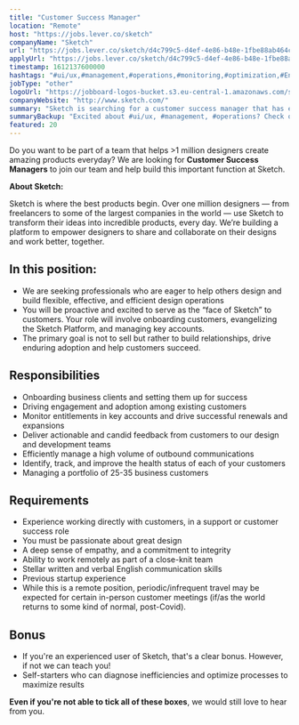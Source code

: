 ```yaml
---
title: "Customer Success Manager"
location: "Remote"
host: "https://jobs.lever.co/sketch"
companyName: "Sketch"
url: "https://jobs.lever.co/sketch/d4c799c5-d4ef-4e86-b48e-1fbe88ab464c"
applyUrl: "https://jobs.lever.co/sketch/d4c799c5-d4ef-4e86-b48e-1fbe88ab464c/apply"
timestamp: 1612137600000
hashtags: "#ui/ux,#management,#operations,#monitoring,#optimization,#English"
jobType: "other"
logoUrl: "https://jobboard-logos-bucket.s3.eu-central-1.amazonaws.com/sketch"
companyWebsite: "http://www.sketch.com/"
summary: "Sketch is searching for a customer success manager that has experience working directly with customers, in a support or customer success role."
summaryBackup: "Excited about #ui/ux, #management, #operations? Check out this job post!"
featured: 20
---
```


Do you want to be part of a team that helps >1 million designers create amazing products everyday? We are looking for **Customer Success Managers** to join our team and help build this important function at Sketch.

**About Sketch:**

Sketch is where the best products begin. Over one million designers — from freelancers to some of the largest companies in the world — use Sketch to transform their ideas into incredible products, every day. We’re building a platform to empower designers to share and collaborate on their designs and work better, together.

## In this position:

*   We are seeking professionals who are eager to help others design and build flexible, effective, and efficient design operations
*   You will be proactive and excited to serve as the “face of Sketch” to customers. Your role will involve onboarding customers, evangelizing the Sketch Platform, and managing key accounts.
*   The primary goal is not to sell but rather to build relationships, drive enduring adoption and help customers succeed.

## Responsibilities

*   Onboarding business clients and setting them up for success
*   Driving engagement and adoption among existing customers
*   Monitor entitlements in key accounts and drive successful renewals and expansions
*   Deliver actionable and candid feedback from customers to our design and development teams
*   Efficiently manage a high volume of outbound communications
*   Identify, track, and improve the health status of each of your customers
*   Managing a portfolio of 25-35 business customers

## Requirements

*   Experience working directly with customers, in a support or customer success role
*   You must be passionate about great design
*   A deep sense of empathy, and a commitment to integrity
*   Ability to work remotely as part of a close-knit team
*   Stellar written and verbal English communication skills
*   Previous startup experience
*   While this is a remote position, periodic/infrequent travel may be expected for certain in-person customer meetings (if/as the world returns to some kind of normal, post-Covid).

## Bonus

*   If you're an experienced user of Sketch, that's a clear bonus. However, if not we can teach you!
*   Self-starters who can diagnose inefficiencies and optimize processes to maximize results

**Even if you're not able to tick all of these boxes**, we would still love to hear from you.
